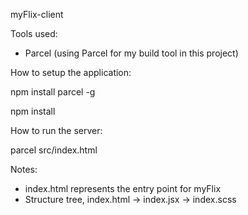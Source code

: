 myFlix-client

Tools used:
- Parcel (using Parcel for my build tool in this project)

How to setup the application: 

npm install parcel -g

npm install

How to run the server:

parcel src/index.html


Notes: 
- index.html represents the entry point for myFlix
- Structure tree, index.html -> index.jsx -> index.scss